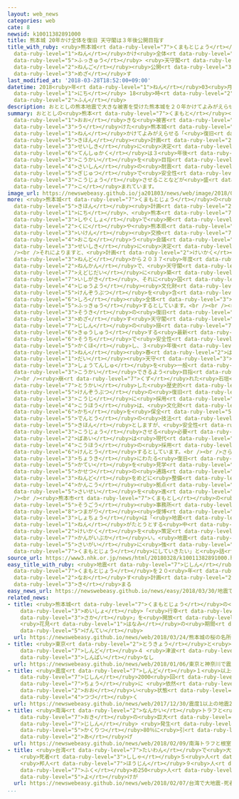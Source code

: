 ```yaml
---
layout: web_news
categories: web
cate: 8
newsid: k10011382891000
title: 熊本城 20年かけ全体を復旧 天守閣は３年後公開目指す
title_with_ruby: <ruby>熊本城<rt data-ruby-level="7">くまもとじょう</rt></ruby> 20<ruby>年<rt
  data-ruby-level="1">ねん</rt></ruby>かけ<ruby>全体<rt data-ruby-level="3">ぜんたい</rt></ruby>を<ruby>復旧<rt
  data-ruby-level="5">ふっきゅう</rt></ruby> <ruby>天守閣<rt data-ruby-level="6">てんしゅかく</rt></ruby>は３<ruby>年後<rt
  data-ruby-level="2">ねんご</rt></ruby><ruby>公開<rt data-ruby-level="3">こうかい</rt></ruby><ruby>目指<rt
  data-ruby-level="3">めざ</rt></ruby>す
last_modified_at: '2018-03-28T18:52:00+09:00'
datetime: 2018<ruby>年<rt data-ruby-level="1">ねん</rt></ruby>03<ruby>月<rt data-ruby-level="1">がつ</rt></ruby>28<ruby>日<rt
  data-ruby-level="1">にち</rt></ruby> 18<ruby>時<rt data-ruby-level="2">じ</rt></ruby>52<ruby>分<rt
  data-ruby-level="2">ふん</rt></ruby>
description: おととしの熊本地震で大きな被害を受けた熊本城を２０年かけてよみがえらせる「復旧基本計画」が正式に決定しました。天守閣は３年後の公開を目指し、最新の耐震技術で安全性を向上させることなどが盛り込まれています。
summary: おととしの<ruby>熊本<rt data-ruby-level="7">くまもと</rt></ruby><ruby>地震<rt data-ruby-level="7">じしん</rt></ruby>で<ruby>大<rt
  data-ruby-level="1">おお</rt></ruby>きな<ruby>被害<rt data-ruby-level="7">ひがい</rt></ruby>を<ruby>受<rt
  data-ruby-level="3">う</rt></ruby>けた<ruby>熊本城<rt data-ruby-level="7">くまもとじょう</rt></ruby>を２０<ruby>年<rt
  data-ruby-level="1">ねん</rt></ruby>かけてよみがえらせる「<ruby>復旧<rt data-ruby-level="5">ふっきゅう</rt></ruby><ruby>基本<rt
  data-ruby-level="5">きほん</rt></ruby><ruby>計画<rt data-ruby-level="2">けいかく</rt></ruby>」が<ruby>正式<rt
  data-ruby-level="3">せいしき</rt></ruby>に<ruby>決定<rt data-ruby-level="3">けってい</rt></ruby>しました。<ruby>天守閣<rt
  data-ruby-level="6">てんしゅかく</rt></ruby>は３<ruby>年後<rt data-ruby-level="2">ねんご</rt></ruby>の<ruby>公開<rt
  data-ruby-level="3">こうかい</rt></ruby>を<ruby>目指<rt data-ruby-level="3">めざ</rt></ruby>し、<ruby>最新<rt
  data-ruby-level="4">さいしん</rt></ruby>の<ruby>耐震<rt data-ruby-level="7">たいしん</rt></ruby><ruby>技術<rt
  data-ruby-level="5">ぎじゅつ</rt></ruby>で<ruby>安全性<rt data-ruby-level="5">あんぜんせい</rt></ruby>を<ruby>向上<rt
  data-ruby-level="3">こうじょう</rt></ruby>させることなどが<ruby>盛<rt data-ruby-level="7">も</rt></ruby>り<ruby>込<rt
  data-ruby-level="7">こ</rt></ruby>まれています。
image_url: https://newswebeasy.github.io/ja201803/news/web/image/2018/03/28/K10011382891_1803281843_1803281852_01_02.jpg
more: <ruby>熊本城<rt data-ruby-level="7">くまもとじょう</rt></ruby>の<ruby>復旧<rt data-ruby-level="5">ふっきゅう</rt></ruby><ruby>基本<rt
  data-ruby-level="5">きほん</rt></ruby><ruby>計画<rt data-ruby-level="2">けいかく</rt></ruby>は２８<ruby>日<rt
  data-ruby-level="1">にち</rt></ruby>、<ruby>熊本<rt data-ruby-level="7">くまもと</rt></ruby><ruby>市役所<rt
  data-ruby-level="3">しやくしょ</rt></ruby>で<ruby>開<rt data-ruby-level="3">ひら</rt></ruby>かれた<ruby>国<rt
  data-ruby-level="2">くに</rt></ruby>や<ruby>熊本県<rt data-ruby-level="7">くまもとけん</rt></ruby>との<ruby>意見<rt
  data-ruby-level="3">いけん</rt></ruby><ruby>交換<rt data-ruby-level="7">こうかん</rt></ruby>を<ruby>行<rt
  data-ruby-level="4">おこな</rt></ruby>う<ruby>会議<rt data-ruby-level="4">かいぎ</rt></ruby>で<ruby>正式<rt
  data-ruby-level="3">せいしき</rt></ruby>に<ruby>決定<rt data-ruby-level="3">けってい</rt></ruby>しました。<br
  /><br />それによりますと、<ruby>計画<rt data-ruby-level="2">けいかく</rt></ruby>の<ruby>期間<rt data-ruby-level="3">きかん</rt></ruby>は２０１８<ruby>年度<rt
  data-ruby-level="3">ねんど</rt></ruby>から２０３７<ruby>年度<rt data-ruby-level="3">ねんど</rt></ruby>までの２０<ruby>年間<rt
  data-ruby-level="2">ねんかん</rt></ruby>で、<ruby>天守閣<rt data-ruby-level="6">てんしゅかく</rt></ruby>や<ruby>江戸時代<rt
  data-ruby-level="7">えどじだい</rt></ruby>に<ruby>築<rt data-ruby-level="5">きず</rt></ruby>かれた<ruby>石垣<rt
  data-ruby-level="7">いしがき</rt></ruby>、それに<ruby>国<rt data-ruby-level="2">くに</rt></ruby>の<ruby>重要<rt
  data-ruby-level="4">じゅうよう</rt></ruby><ruby>文化財<rt data-ruby-level="5">ぶんかざい</rt></ruby>の<ruby>建造物<rt
  data-ruby-level="5">けんぞうぶつ</rt></ruby>を<ruby>含<rt data-ruby-level="7">ふく</rt></ruby>めた<ruby>城<rt
  data-ruby-level="6">しろ</rt></ruby><ruby>全体<rt data-ruby-level="3">ぜんたい</rt></ruby>を<ruby>復旧<rt
  data-ruby-level="5">ふっきゅう</rt></ruby>するとしています。<br /><br /><ruby>復興<rt data-ruby-level="5">ふっこう</rt></ruby>のシンボルとして<ruby>早期<rt
  data-ruby-level="3">そうき</rt></ruby>の<ruby>復旧<rt data-ruby-level="5">ふっきゅう</rt></ruby>を<ruby>目指<rt
  data-ruby-level="3">めざ</rt></ruby>す<ruby>天守閣<rt data-ruby-level="6">てんしゅかく</rt></ruby>は<ruby>地震<rt
  data-ruby-level="7">じしん</rt></ruby>の<ruby>揺<rt data-ruby-level="7">ゆ</rt></ruby>れを<ruby>吸収<rt
  data-ruby-level="6">きゅうしゅう</rt></ruby>する<ruby>最新<rt data-ruby-level="4">さいしん</rt></ruby>の<ruby>装置<rt
  data-ruby-level="6">そうち</rt></ruby>で<ruby>安全性<rt data-ruby-level="5">あんぜんせい</rt></ruby>を<ruby>確保<rt
  data-ruby-level="5">かくほ</rt></ruby>し、３<ruby>年後<rt data-ruby-level="2">ねんご</rt></ruby>の２０２１<ruby>年<rt
  data-ruby-level="1">ねん</rt></ruby><ruby>春<rt data-ruby-level="2">はる</rt></ruby>ごろには<ruby>大<rt
  data-ruby-level="1">だい</rt></ruby><ruby>天守<rt data-ruby-level="3">てんしゅ</rt></ruby>と<ruby>小天守<rt
  data-ruby-level="3">しょうてんしゅ</rt></ruby>を<ruby>一般<rt data-ruby-level="7">いっぱん</rt></ruby><ruby>公開<rt
  data-ruby-level="3">こうかい</rt></ruby>できるよう<ruby>目指<rt data-ruby-level="3">めざ</rt></ruby>すとしています。<br
  /><br /><ruby>崩<rt data-ruby-level="7">くず</rt></ruby>れた<ruby>石垣<rt data-ruby-level="7">いしがき</rt></ruby>や<ruby>倒壊<rt
  data-ruby-level="7">とうかい</rt></ruby>した<ruby>歴史的<rt data-ruby-level="4">れきしてき</rt></ruby><ruby>建造物<rt
  data-ruby-level="5">けんぞうぶつ</rt></ruby>の<ruby>復旧<rt data-ruby-level="5">ふっきゅう</rt></ruby><ruby>工事<rt
  data-ruby-level="3">こうじ</rt></ruby>に<ruby>採用<rt data-ruby-level="5">さいよう</rt></ruby>する<ruby>工法<rt
  data-ruby-level="4">こうほう</rt></ruby>は、<ruby>文化財<rt data-ruby-level="5">ぶんかざい</rt></ruby>としての<ruby>価値<rt
  data-ruby-level="6">かち</rt></ruby>を<ruby>保全<rt data-ruby-level="5">ほぜん</rt></ruby>できるよう<ruby>伝統<rt
  data-ruby-level="5">でんとう</rt></ruby>の<ruby>技法<rt data-ruby-level="5">ぎほう</rt></ruby>を<ruby>基本<rt
  data-ruby-level="5">きほん</rt></ruby>としますが、<ruby>安全性<rt data-ruby-level="5">あんぜんせい</rt></ruby>を<ruby>向上<rt
  data-ruby-level="3">こうじょう</rt></ruby>させる<ruby>必要<rt data-ruby-level="4">ひつよう</rt></ruby>がある<ruby>場合<rt
  data-ruby-level="2">ばあい</rt></ruby>は<ruby>現代<rt data-ruby-level="5">げんだい</rt></ruby>の<ruby>工法<rt
  data-ruby-level="4">こうほう</rt></ruby>の<ruby>採用<rt data-ruby-level="5">さいよう</rt></ruby>も<ruby>検討<rt
  data-ruby-level="6">けんとう</rt></ruby>するとしています。<br /><br />さらに<ruby>計画<rt data-ruby-level="2">けいかく</rt></ruby>では、<ruby>長期<rt
  data-ruby-level="3">ちょうき</rt></ruby>にわたる<ruby>復旧<rt data-ruby-level="5">ふっきゅう</rt></ruby>の<ruby>過程<rt
  data-ruby-level="5">かてい</rt></ruby>を<ruby>見学<rt data-ruby-level="1">けんがく</rt></ruby>できる<ruby>仮設<rt
  data-ruby-level="5">かせつ</rt></ruby>の<ruby>通路<rt data-ruby-level="3">つうろ</rt></ruby>を２０２０<ruby>年度<rt
  data-ruby-level="3">ねんど</rt></ruby>をめどに<ruby>整備<rt data-ruby-level="5">せいび</rt></ruby>するなどして<ruby>観光<rt
  data-ruby-level="4">かんこう</rt></ruby><ruby>拠点<rt data-ruby-level="7">きょてん</rt></ruby>としての<ruby>再生<rt
  data-ruby-level="5">さいせい</rt></ruby>を<ruby>進<rt data-ruby-level="3">すす</rt></ruby>めるとしています。<br
  /><br /><ruby>熊本市<rt data-ruby-level="7">くまもとし</rt></ruby>の<ruby>熊本城<rt data-ruby-level="7">くまもとじょう</rt></ruby><ruby>総合<rt
  data-ruby-level="5">そうごう</rt></ruby><ruby>事務所<rt data-ruby-level="5">じむしょ</rt></ruby>の<ruby>津曲<rt
  data-ruby-level="8">つまがり</rt></ruby><ruby>俊博<rt data-ruby-level="8">としひろ</rt></ruby><ruby>所長<rt
  data-ruby-level="3">しょちょう</rt></ruby>は「<ruby>地震<rt data-ruby-level="7">じしん</rt></ruby>から２<ruby>年<rt
  data-ruby-level="1">ねん</rt></ruby>がたとうとする<ruby>中<rt data-ruby-level="1">なか</rt></ruby>、ようやく<ruby>計画<rt
  data-ruby-level="2">けいかく</rt></ruby>を<ruby>策定<rt data-ruby-level="6">さくてい</rt></ruby>できて<ruby>感慨深<rt
  data-ruby-level="7">かんがいぶか</rt></ruby>い。<ruby>地震<rt data-ruby-level="7">じしん</rt></ruby>などの<ruby>災害<rt
  data-ruby-level="5">さいがい</rt></ruby>に<ruby>強<rt data-ruby-level="2">つよ</rt></ruby>い<ruby>熊本城<rt
  data-ruby-level="7">くまもとじょう</rt></ruby>にしていきたい」と<ruby>話<rt data-ruby-level="2">はな</rt></ruby>していました。
source_url: https://www3.nhk.or.jp/news/html/20180328/k10011382891000.html
easy_title_with_ruby: <ruby>地震<rt data-ruby-level="7">じしん</rt></ruby>で<ruby>壊<rt data-ruby-level="7">こわ</rt></ruby>れた<ruby>熊本城<rt
  data-ruby-level="7">くまもとじょう</rt></ruby>を２０<ruby>年<rt data-ruby-level="1">ねん</rt></ruby>で<ruby>直<rt
  data-ruby-level="2">なお</rt></ruby>す<ruby>計画<rt data-ruby-level="2">けいかく</rt></ruby>が<ruby>決<rt
  data-ruby-level="3">き</rt></ruby>まる
easy_news_url: https://newswebeasy.github.io/news/easy/2018/03/30/地震で壊れた熊本城を20年で直す計画が決まる
related_news:
- title: <ruby>熊本城<rt data-ruby-level="7">くまもとじょう</rt></ruby>の<ruby>桜<rt data-ruby-level="5">さくら</rt></ruby>の<ruby>名所<rt
    data-ruby-level="3">めいしょ</rt></ruby>「<ruby>行幸<rt data-ruby-level="8">みゆき</rt></ruby><ruby>坂<rt
    data-ruby-level="3">さか</rt></ruby>」を<ruby>開放<rt data-ruby-level="3">かいほう</rt></ruby>
    <ruby>花見<rt data-ruby-level="1">はなみ</rt></ruby>の<ruby>期間<rt data-ruby-level="3">きかん</rt></ruby><ruby>限定<rt
    data-ruby-level="5">げんてい</rt></ruby>
  url: https://newswebeasy.github.io/news/web/2018/03/24/熊本城の桜の名所行幸坂を開放-花見の期間限定
- title: <ruby>東京<rt data-ruby-level="2">とうきょう</rt></ruby>と<ruby>神奈川<rt data-ruby-level="8">かながわ</rt></ruby>で<ruby>震度<rt
    data-ruby-level="7">しんど</rt></ruby>４ <ruby>津波<rt data-ruby-level="7">つなみ</rt></ruby>の<ruby>心配<rt
    data-ruby-level="3">しんぱい</rt></ruby>なし
  url: https://newswebeasy.github.io/news/web/2018/01/06/東京と神奈川で震度4-津波の心配なし
- title: <ruby>震度<rt data-ruby-level="7">しんど</rt></ruby>１<ruby>以上<rt data-ruby-level="4">いじょう</rt></ruby>の<ruby>地震<rt
    data-ruby-level="7">じしん</rt></ruby>2000<ruby>回<rt data-ruby-level="2">かい</rt></ruby><ruby>超<rt
    data-ruby-level="7">ちょう</rt></ruby>に <ruby>依然<rt data-ruby-level="7">いぜん</rt></ruby><ruby>多<rt
    data-ruby-level="2">おお</rt></ruby>い<ruby>状態<rt data-ruby-level="5">じょうたい</rt></ruby><ruby>続<rt
    data-ruby-level="4">つづ</rt></ruby>く
  url: https://newswebeasy.github.io/news/web/2017/12/30/震度1以上の地震2000回超に-依然多い状態続く
- title: <ruby>南海<rt data-ruby-level="2">なんかい</rt></ruby>トラフと<ruby>根室<rt data-ruby-level="7">ねむろ</rt></ruby><ruby>沖<rt
    data-ruby-level="7">おき</rt></ruby>の<ruby>巨大<rt data-ruby-level="7">きょだい</rt></ruby><ruby>地震<rt
    data-ruby-level="7">じしん</rt></ruby> <ruby>発生<rt data-ruby-level="3">はっせい</rt></ruby><ruby>確率<rt
    data-ruby-level="5">かくりつ</rt></ruby>80％に<ruby>引<rt data-ruby-level="2">ひ</rt></ruby>き<ruby>上<rt
    data-ruby-level="2">あ</rt></ruby>げ
  url: https://newswebeasy.github.io/news/web/2018/02/09/南海トラフと根室沖の巨大地震-発生確率80に引き上げ
- title: <ruby>台湾<rt data-ruby-level="7">たいわん</rt></ruby>で<ruby>大地震<rt data-ruby-level="7">おおじしん</rt></ruby>
    <ruby>死者<rt data-ruby-level="3">ししゃ</rt></ruby>５<ruby>人<rt data-ruby-level="1">にん</rt></ruby>に
    <ruby>邦人<rt data-ruby-level="7">ほうじん</rt></ruby>９<ruby>人<rt data-ruby-level="1">にん</rt></ruby><ruby>含<rt
    data-ruby-level="7">ふく</rt></ruby>め250<ruby>人<rt data-ruby-level="1">にん</rt></ruby><ruby>余<rt
    data-ruby-level="5">よ</rt></ruby>けが
  url: https://newswebeasy.github.io/news/web/2018/02/07/台湾で大地震-死者5人に-邦人9人含め250人余けが
...
```

